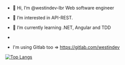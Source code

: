 - 👋 Hi, I’m @westindev-lbr Web software engineer 
- 👀 I’m interested in API-REST.
- 🌱 I’m currently learning .NET, Angular and TDD
- 

- I'm using Gitlab too => https://gitlab.com/westindev

[![Top Langs](https://github-readme-stats.vercel.app/api/top-langs/?username=anuraghazra&layout=compact)](https://github.com/westindev-lbr/)  




<!---
WestInDev64/WestInDev64 is a ✨ special ✨ repository because its `README.md` (this file) appears on your GitHub profile.
You can click the Preview link to take a look at your changes.
--->
